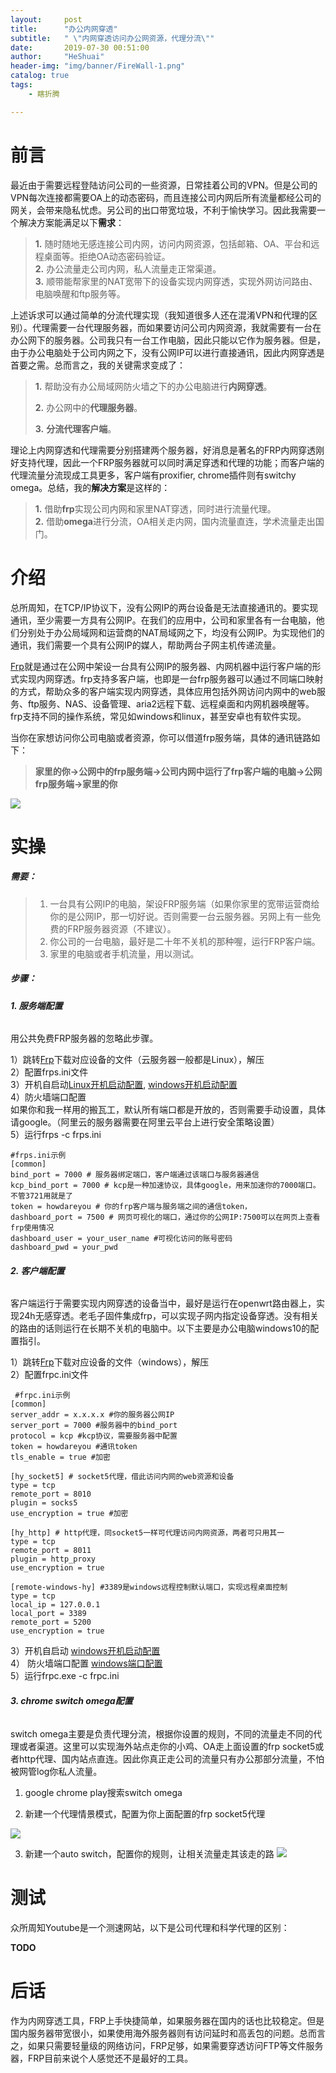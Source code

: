 ```yaml
---
layout:     post
title:      "办公内网穿透"
subtitle:   " \"内网穿透访问办公网资源，代理分流\""
date:       2019-07-30 00:51:00
author:     "HeShuai"
header-img: "img/banner/FireWall-1.png"
catalog: true
tags:
    - 瞎折腾

---
```


# 前言

最近由于需要远程登陆访问公司的一些资源，日常挂着公司的VPN。但是公司的VPN每次连接都需要OA上的动态密码，而且连接公司内网后所有流量都经公司的网关，会带来隐私忧虑。另公司的出口带宽垃圾，不利于愉快学习。因此我需要一个解决方案能满足以下**需求**：

> **1.** 随时随地无感连接公司内网，访问内网资源，包括邮箱、OA、平台和远程桌面等。拒绝OA动态密码验证。<br/>
> **2.** 办公流量走公司内网，私人流量走正常渠道。<br/>
> **3.** 顺带能帮家里的NAT宽带下的设备实现内网穿透，实现外网访问路由、电脑唤醒和ftp服务等。<br/>

上述诉求可以通过简单的分流代理实现（我知道很多人还在混淆VPN和代理的区别）。代理需要一台代理服务器，而如果要访问公司内网资源，我就需要有一台在办公网下的服务器。公司我只有一台工作电脑，因此只能以它作为服务器。但是，由于办公电脑处于公司内网之下，没有公网IP可以进行直接通讯，因此内网穿透是首要之需。总而言之，我的关键需求变成了：

> **1.** 帮助没有办公局域网防火墙之下的办公电脑进行**内网穿透**。
>
> **2.** 办公网中的**代理服务器**。
>
> **3.** **分流代理客户端**。

理论上内网穿透和代理需要分别搭建两个服务器，好消息是著名的FRP内网穿透刚好支持代理，因此一个FRP服务器就可以同时满足穿透和代理的功能；而客户端的代理流量分流现成工具更多，客户端有proxifier, chrome插件则有switchy omega。总结，我的**解决方案**是这样的：

> **1.** 借助**frp**实现公司内网和家里NAT穿透，同时进行流量代理。<br/>
> **2.** 借助**omega**进行分流，OA相关走内网，国内流量直连，学术流量走出国门。<br/>

# 介绍

总所周知，在TCP/IP协议下，没有公网IP的两台设备是无法直接通讯的。要实现通讯，至少需要一方具有公网IP。在我们的应用中，公司和家里各有一台电脑，他们分别处于办公局域网和运营商的NAT局域网之下，均没有公网IP。为实现他们的通讯，我们需要一个具有公网IP的媒人，帮助两台子网主机传递流量。

[Frp](https://github.com/fatedier/frp)就是通过在公网中架设一台具有公网IP的服务器、内网机器中运行客户端的形式实现内网穿透。frp支持多客户端，也即是一台frp服务器可以通过不同端口映射的方式，帮助众多的客户端实现内网穿透，具体应用包括外网访问内网中的web服务、ftp服务、NAS、设备管理、aria2远程下载、远程桌面和内网机器唤醒等。frp支持不同的操作系统，常见如windows和linux，甚至安卓也有软件实现。

当你在家想访问你公司电脑或者资源，你可以借道frp服务端，具体的通讯链路如下：

> **家里的你->公网中的frp服务端->公司内网中运行了frp客户端的电脑->公网frp服务端->家里的你**

![](https://raw.githubusercontent.com/mightycatty/mightycatty.github.io/master/img/20190729224333.png)

# 实操

##### 需要：

> 1. 一台具有公网IP的电脑，架设FRP服务端（如果你家里的宽带运营商给你的是公网IP，那一切好说。否则需要一台云服务器。另网上有一些免费的FRP服务器资源（不建议）。
>    <br/>
> 2. 你公司的一台电脑，最好是二十年不关机的那种喔，运行FRP客户端。<br/>
> 3. 家里的电脑或者手机流量，用以测试。<br/>

##### 步骤：

###### **1. 服务端配置**

用公共免费FRP服务器的忽略此步骤。

1）跳转[Frp](https://github.com/fatedier/frp)下载对应设备的文件（云服务器一般都是Linux），解压<br/>
2）配置frps.ini文件<br/>
3）开机自启动[Linux开机启动配置](
https://www.ayue.cc/%E5%BC%80%E5%8F%91%E7%9B%B8%E5%85%B3/ubuntu-16%E5%AE%89%E8%A3%85frp%E6%9C%8D%E5%8A%A1%E7%AB%AF%E5%B9%B6%E8%AE%BE%E7%BD%AE%E5%BC%80%E6%9C%BA%E8%87%AA%E5%90%AF%E7%9A%84%E6%96%B9%E6%B3%95.html), [windows开机启动配置](https://blog.csdn.net/chengg0769/article/details/80647406)<br/>
4）防火墙端口配置<br/>
如果你和我一样用的搬瓦工，默认所有端口都是开放的，否则需要手动设置，具体请google。（阿里云的服务器需要在阿里云平台上进行安全策略设置）<br/>
5）运行frps -c frps.ini

```
#frps.ini示例
[common]
bind_port = 7000 # 服务器绑定端口，客户端通过该端口与服务器通信
kcp_bind_port = 7000 # kcp是一种加速协议，具体google，用来加速你的7000端口。不管3721用就是了
token = howdareyou # 你的frp客户端与服务端之间的通信token，
dashboard_port = 7500 # 网页可视化的端口，通过你的公网IP:7500可以在网页上查看frp使用情况
dashboard_user = your_user_name #可视化访问的账号密码
dashboard_pwd = your_pwd
```

###### **2. 客户端配置**

客户端运行于需要实现内网穿透的设备当中，最好是运行在openwrt路由器上，实现24h无感穿透。老毛子固件集成frp，可以实现子网内指定设备穿透。没有相关的路由的话则运行在长期不关机的电脑中。以下主要是办公电脑windows10的配置指引。

1）跳转[Frp](https://github.com/fatedier/frp)下载对应设备的文件（windows），解压<br/>
2）配置frpc.ini文件<br/>

```
 #frpc.ini示例
[common] 
server_addr = x.x.x.x #你的服务器公网IP
server_port = 7000 #服务器中的bind_port
protocol = kcp #kcp协议，需要服务器中配置
token = howdareyou #通讯token
tls_enable = true #加密

[hy_socket5] # socket5代理，借此访问内网的web资源和设备
type = tcp
remote_port = 8010
plugin = socks5
use_encryption = true #加密

[hy_http] # http代理，同socket5一样可代理访问内网资源，两者可只用其一
type = tcp
remote_port = 8011
plugin = http_proxy
use_encryption = true

[remote-windows-hy] #3389是windows远程控制默认端口，实现远程桌面控制
type = tcp
local_ip = 127.0.0.1
local_port = 3389
remote_port = 5200
use_encryption = true
```

3）开机自启动
[windows开机启动配置](https://blog.csdn.net/chengg0769/article/details/80647406)<br/>
4） 防火墙端口配置
[windows端口配置](https://blog.csdn.net/yuhong_x/article/details/79456078)<br/>
5）运行frpc.exe -c frpc.ini<br/>

###### **3. chrome switch omega配置**

switch omega主要是负责代理分流，根据你设置的规则，不同的流量走不同的代理或者渠道。这里可以实现海外站点走你的小鸡、OA走上面设置的frp socket5或者http代理、国内站点直连。因此你真正走公司的流量只有办公那部分流量，不怕被网管log你私人流量。

1) google chrome play搜索switch omega

2) 新建一个代理情景模式，配置为你上面配置的frp socket5代理

![](https://raw.githubusercontent.com/mightycatty/mightycatty.github.io/master/img/20190730002722.png)

3) 新建一个auto switch，配置你的规则，让相关流量走其该走的路
![](https://raw.githubusercontent.com/mightycatty/mightycatty.github.io/master/img/20190730003014.png)

# 测试

众所周知Youtube是一个测速网站，以下是公司代理和科学代理的区别：

**TODO**

# 后话

作为内网穿透工具，FRP上手快捷简单，如果服务器在国内的话也比较稳定。但是国内服务器带宽很小，如果使用海外服务器则有访问延时和高丢包的问题。总而言之，如果只需要轻量级的网络访问，FRP足够，如果需要穿透访问FTP等文件服务器，FRP目前来说个人感觉还不是最好的工具。
